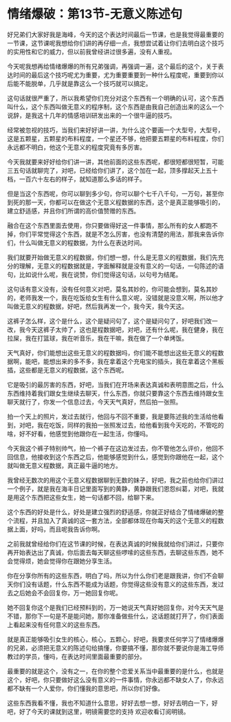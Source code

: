 # 情绪爆破：第13节-无意义陈述句

好兄弟们大家好我是海峰，今天的这个表达时间最后一节课，也是我觉得最重要的一节课，这节课呢我想给你们讲的再仔细一点，我想尝试着让你们去明白这个技巧的实用性和它的威力，但以前我曾经讲过很多遍，没有人重视。

今天呢我想再给情绪爆爆的所有兄弟强调，再强调一遍，这个最后的这个，关于表达时间的最后这个技巧呢尤为重要，尤为重要重要到一种什么程度呢，重要到你以后能不能脱单，几乎就是靠这么一个技巧就可以搞定。

这句话就很严重了，所以我希望你们充分对这个东西有一个明确的认可，这个东西叫什么，这个东西叫做无意义的程序制，这个东西是由我自己创造出来的这么一个说辞，是我这十几年的情感培训研发出来的一个很牛逼的技巧。

经常被忽视的技巧，当我们来好好讲一讲，为什么这个要画一个大型号，大型号，这是五颗星，五颗星的布料程度，一个星还不够，他把要五颗星的布料程度，你们永远都不明白，他这个无意义的程度究竟有多厉害。

今天我就要来好好给你们讲一讲，其他前面的这些东西呢，都很短都很短暂，可能三五句话就聊完了，对吧，已经给你们讲了，这个加在一起，顶多撑起天上五十档，一百六十左右的样子，就知道那么多话的样子。

但是当这个东西呢，你可以聊到多少句，你可以聊个七千八千句，一万句，甚至你到死的那一天，你都可以在做这个无意义程数据的东西，这个是真正能够吸引的，建立舒适感，并且你们所谓的高价值赞赠的东西。

融合在这个东西里面去使用，你只要做得好这一件事情，那么所有的女人都跑不掉，你们平常觉得这个东西，就是不怎么厉害，也没有清楚的用法，那我来告诉你们，什么叫做无意义的程数据，为什么在表达时间。

我们就要开始做无意义的程数据，你们想一想，什么是无意义的程数据，我们先充分的理解，无意义的程数据就是，字面解释就是没有意义的一句话，一句陈述的语句，比如说什么呢，我在说赞，你们觉得这句话，以句号为结尾。

这句话有意义没有，没有任何意义对吧，莫名其妙的，你可能会想到，莫名其妙的，老师我发一个，我在吃饭给女生有什么意义呢，没错就是没意义啊，所以他才叫做无意义的程数据，好吧，然后我再发一个，我今天，我今天这。

这裤子怎么样，这个是什么，这个是疑问句了，这个是疑问句了，好吧我们改一改，我今天这裤子太帅了，这也是程数据吧，对吧，还有什么呢，我在健身，我在拉屎，我在打篮球，我在听音乐，我在干嘛，我在做了一个单烤饭。

天气真好，你们能想出这些无意义的程数据吗，你们能不能想出这些无意义的程数据啊，能吧，能想出来的多不多，我在拿着这个充电宝的插头，我在拿着这个黑板插，这些都是无意义的程数据，这个东西呢。

它是吸引的最厉害的东西，好吧，当我们在开场来表达真诚和表明意图之后，什么东西维持着我们跟女生继续去聊天，什么东西，你就只要靠这个东西去维持跟女生聊天就行了，你发一个信息过去，今天天气真好，然后拍一张照。

拍一个天上的照片，发过去就行，他回与不回不重要，我是要陈述我的生活给他看到，对吧，我在吃饭，同样的我拍一张照发过去，给他看到我今天吃的，不管吃的啥，好不好看，他感觉到他跟你在一起生活，你懂吗。

今天我这个裤子特别帅气，拍一个裤子在这边发过去，你不管他怎么评价，他回不回信息，他接收到这个东西之后，他能够感觉到什么，感觉到你跟他在一起，这个就叫做无意义程数据，真正最牛逼的地方。

我曾经无数次的用这个无意义程数据聊到无数的妹子，好吧，我之前也给你们讲过一个例子，就是我在海丰日记里面写到的黄静，黄静跟我们恩怨纠葛，对吧，我就是用这个东西把这些女生，她一句话都不回，给聊下来。

这个东西的好处是什么，好处是建立强烈的舒适感，你就正好结合了情绪爆破的整个流程，并且加入了真诚的这一套方法，全部都体现在你每天的这个无意义的程数据上面，好吗，而且呢我告诉你啊。

之前我就曾经给你们在这节课的时候，在表达真诚的时候我就给你们讲过，只要你再开始表达出了真诚，你后面去每天聊这些啰嗦的这些东西，去聊这些东西，她不会觉得烦，她会觉得你在跟她分享生活。

你在分享你所有的这些东西，明白了吗，所以为什么你们老是跟我讲，你们不会聊天你们没有话题，什么东西不能成为话题，你觉得这些没有意义的这些东西，发过去之后她会不会回复你，万一她回复你呢。

她不回复你这个是我们已经预料到的，万一她说天气真好她回复你，对今天天气是不错，那你下一句是不是能问她，那你准备做些什么，这话题就打开了，你们表面上看起来没有任何意义的这些东西。

就是真正能够吸引女生的核心，核心，五颗心，好吧，我要求任何学习了情绪爆爆的兄弟，必须把无意义的陈述句给搞懂，你要搞不懂，那你就不要说你是海工导师教过的学员，懂吗，在表达时间里面最重要的部分。

最重要的就是这个，没有之一，在你的整个恋爱关系当中最重要的是什么，也就是这个，好吧，你只要做好这么没有意义的一件事情，你永远都不缺女人了，你永远都不缺有一个人爱你，你们懂我的意思吧，所以你们好像。

这些东西我看不懂，我也不知道什么意思，好好去想一想，好好去明白一下，好吧，好了今天的课就到这里，明镜需要您的支持 欢迎收看订阅明镜。

